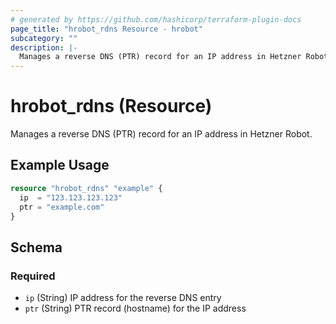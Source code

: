 ```yaml
---
# generated by https://github.com/hashicorp/terraform-plugin-docs
page_title: "hrobot_rdns Resource - hrobot"
subcategory: ""
description: |-
  Manages a reverse DNS (PTR) record for an IP address in Hetzner Robot.
---
```


# hrobot_rdns (Resource)

Manages a reverse DNS (PTR) record for an IP address in Hetzner Robot.

## Example Usage

```terraform
resource "hrobot_rdns" "example" {
  ip  = "123.123.123.123"
  ptr = "example.com"
}
```

<!-- schema generated by tfplugindocs -->
## Schema

### Required

- `ip` (String) IP address for the reverse DNS entry
- `ptr` (String) PTR record (hostname) for the IP address
